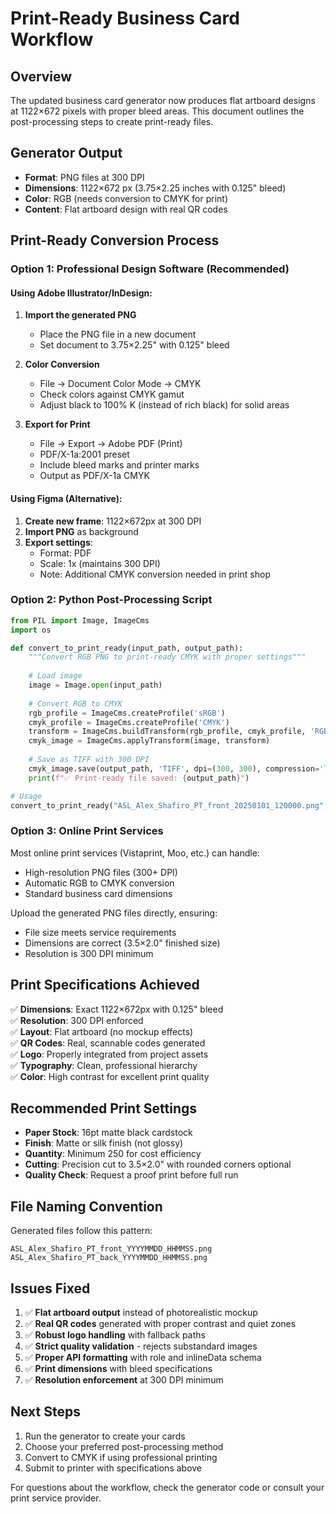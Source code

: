 # Print-Ready Business Card Workflow

## Overview
The updated business card generator now produces flat artboard designs at 1122×672 pixels with proper bleed areas. This document outlines the post-processing steps to create print-ready files.

## Generator Output
- **Format**: PNG files at 300 DPI
- **Dimensions**: 1122×672 px (3.75×2.25 inches with 0.125" bleed)
- **Color**: RGB (needs conversion to CMYK for print)
- **Content**: Flat artboard design with real QR codes

## Print-Ready Conversion Process

### Option 1: Professional Design Software (Recommended)

#### Using Adobe Illustrator/InDesign:
1. **Import the generated PNG**
   - Place the PNG file in a new document
   - Set document to 3.75×2.25" with 0.125" bleed

2. **Color Conversion**
   - File → Document Color Mode → CMYK
   - Check colors against CMYK gamut
   - Adjust black to 100% K (instead of rich black) for solid areas

3. **Export for Print**
   - File → Export → Adobe PDF (Print)
   - PDF/X-1a:2001 preset
   - Include bleed marks and printer marks
   - Output as PDF/X-1a CMYK

#### Using Figma (Alternative):
1. **Create new frame**: 1122×672px at 300 DPI
2. **Import PNG** as background
3. **Export settings**:
   - Format: PDF
   - Scale: 1x (maintains 300 DPI)
   - Note: Additional CMYK conversion needed in print shop

### Option 2: Python Post-Processing Script

```python
from PIL import Image, ImageCms
import os

def convert_to_print_ready(input_path, output_path):
    """Convert RGB PNG to print-ready CMYK with proper settings"""
    
    # Load image
    image = Image.open(input_path)
    
    # Convert RGB to CMYK
    rgb_profile = ImageCms.createProfile('sRGB')
    cmyk_profile = ImageCms.createProfile('CMYK')
    transform = ImageCms.buildTransform(rgb_profile, cmyk_profile, 'RGB', 'CMYK')
    cmyk_image = ImageCms.applyTransform(image, transform)
    
    # Save as TIFF with 300 DPI
    cmyk_image.save(output_path, 'TIFF', dpi=(300, 300), compression='lzw')
    print(f"✅ Print-ready file saved: {output_path}")

# Usage
convert_to_print_ready("ASL_Alex_Shafiro_PT_front_20250101_120000.png", "print_ready_front.tiff")
```

### Option 3: Online Print Services

Most online print services (Vistaprint, Moo, etc.) can handle:
- High-resolution PNG files (300+ DPI)
- Automatic RGB to CMYK conversion
- Standard business card dimensions

Upload the generated PNG files directly, ensuring:
- File size meets service requirements
- Dimensions are correct (3.5×2.0" finished size)
- Resolution is 300 DPI minimum

## Print Specifications Achieved

✅ **Dimensions**: Exact 1122×672px with 0.125" bleed  
✅ **Resolution**: 300 DPI enforced  
✅ **Layout**: Flat artboard (no mockup effects)  
✅ **QR Codes**: Real, scannable codes generated  
✅ **Logo**: Properly integrated from project assets  
✅ **Typography**: Clean, professional hierarchy  
✅ **Color**: High contrast for excellent print quality  

## Recommended Print Settings

- **Paper Stock**: 16pt matte black cardstock
- **Finish**: Matte or silk finish (not glossy)
- **Quantity**: Minimum 250 for cost efficiency
- **Cutting**: Precision cut to 3.5×2.0" with rounded corners optional
- **Quality Check**: Request a proof print before full run

## File Naming Convention

Generated files follow this pattern:
```
ASL_Alex_Shafiro_PT_front_YYYYMMDD_HHMMSS.png
ASL_Alex_Shafiro_PT_back_YYYYMMDD_HHMMSS.png
```

## Issues Fixed

1. ✅ **Flat artboard output** instead of photorealistic mockup
2. ✅ **Real QR codes** generated with proper contrast and quiet zones
3. ✅ **Robust logo handling** with fallback paths
4. ✅ **Strict quality validation** - rejects substandard images
5. ✅ **Proper API formatting** with role and inlineData schema
6. ✅ **Print dimensions** with bleed specifications
7. ✅ **Resolution enforcement** at 300 DPI minimum

## Next Steps

1. Run the generator to create your cards
2. Choose your preferred post-processing method
3. Convert to CMYK if using professional printing
4. Submit to printer with specifications above

For questions about the workflow, check the generator code or consult your print service provider.